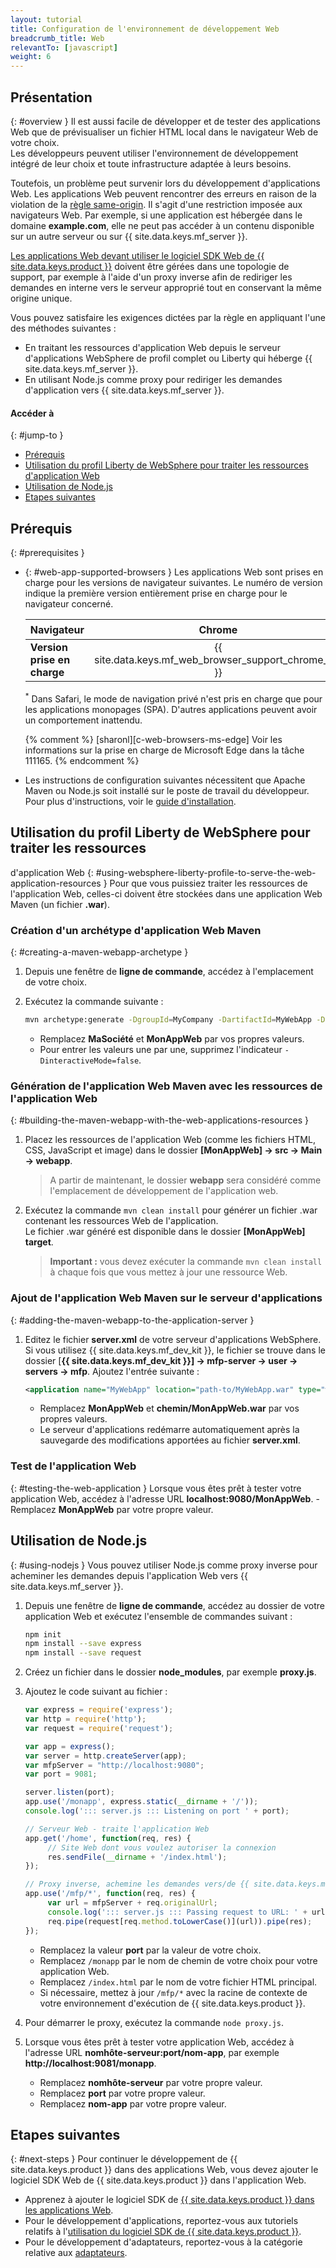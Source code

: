 ```yaml
---
layout: tutorial
title: Configuration de l'environnement de développement Web
breadcrumb_title: Web
relevantTo: [javascript]
weight: 6
---
```

<!-- NLS_CHARSET=UTF-8 -->
## Présentation
{: #overview }
Il est aussi facile de développer et de tester des applications Web que de prévisualiser un fichier HTML local dans le navigateur Web de votre choix.  
Les développeurs peuvent utiliser l'environnement de développement intégré de leur choix et toute infrastructure adaptée à leurs besoins.

Toutefois, un problème peut survenir lors du développement d'applications Web. Les applications Web peuvent rencontrer des erreurs en raison de la violation de la [règle same-origin](https://developer.mozilla.org/en-US/docs/Web/Security/Same-origin_policy). Il s'agit d'une restriction imposée aux navigateurs Web. Par exemple, si une application est hébergée dans le domaine **example.com**, elle ne peut pas accéder à un contenu disponible sur un autre serveur ou sur {{ site.data.keys.mf_server }}.

[Les applications Web devant utiliser le logiciel SDK Web de {{ site.data.keys.product }}](../../../application-development/sdk/web) doivent être gérées dans une topologie de support, par exemple à l'aide d'un proxy inverse afin de rediriger les demandes en interne vers le serveur approprié tout en conservant la même origine unique.

Vous pouvez satisfaire les exigences dictées par la règle en appliquant l'une des méthodes suivantes :

- En traitant les ressources d'application Web depuis le serveur d'applications WebSphere de profil complet ou Liberty qui héberge {{ site.data.keys.mf_server }}.
- En utilisant Node.js comme proxy pour rediriger les demandes d'application vers {{ site.data.keys.mf_server }}.

#### Accéder à
{: #jump-to }
- [Prérequis](#prerequisites)
- [Utilisation du profil Liberty de WebSphere pour traiter les ressources d'application Web ](#using-websphere-liberty-profile-to-serve-the-web-application-resources)
- [Utilisation de Node.js](#using-nodejs)
- [Etapes suivantes](#next-steps)

## Prérequis
{: #prerequisites }
-   {: #web-app-supported-browsers }
    Les applications Web sont prises en charge pour les versions de navigateur suivantes. Le numéro de version indique la première version entièrement prise en charge pour le navigateur concerné.

    | Navigateur               | Chrome   | Safari<sup>*</sup>   | Internet Explorer   | Firefox   | Android Browser   |
    |-----------------------|:--------:|:--------------------:|:-------------------:|:---------:|:-----------------:|
    | **Version prise en charge** |  {{ site.data.keys.mf_web_browser_support_chrome_ver }} | {{ site.data.keys.mf_web_browser_support_safari_ver }} | {{ site.data.keys.mf_web_browser_support_ie_ver }} | {{ site.data.keys.mf_web_browser_support_firefox_ver }} | {{ site.data.keys.mf_web_browser_support_android_ver }}  |

    <sup>*</sup> Dans Safari, le mode de navigation privé n'est pris en charge que pour les applications monopages (SPA). D'autres applications peuvent avoir un comportement inattendu.

    {% comment %} [sharonl][c-web-browsers-ms-edge] Voir les informations sur la prise en charge de Microsoft Edge dans la tâche 111165. {% endcomment %}

-   Les instructions de configuration suivantes nécessitent que Apache Maven ou Node.js soit installé sur le poste de travail du développeur. Pour plus d'instructions, voir le [guide d'installation](../mobilefirst/installation-guide/).

## Utilisation du profil Liberty de WebSphere pour traiter les ressources
d'application Web
{: #using-websphere-liberty-profile-to-serve-the-web-application-resources }
Pour que vous puissiez traiter les ressources de l'application Web, celles-ci doivent être stockées dans une application Web Maven (un fichier **.war**).

### Création d'un archétype d'application Web Maven
{: #creating-a-maven-webapp-archetype }
1. Depuis une fenêtre de **ligne de commande**, accédez à l'emplacement de votre choix.
2. Exécutez la commande suivante :

   ```bash
   mvn archetype:generate -DgroupId=MyCompany -DartifactId=MyWebApp -DarchetypeArtifactId=maven-archetype-webapp -DinteractiveMode=false
   ```
    - Remplacez **MaSociété** et **MonAppWeb** par vos propres valeurs.
    - Pour entrer les valeurs une par une, supprimez l'indicateur `-DinteractiveMode=false`.

### Génération de l'application Web Maven avec les ressources de l'application Web 
{: #building-the-maven-webapp-with-the-web-applications-resources }
1. Placez les ressources de l'application Web (comme les fichiers HTML, CSS, JavaScript et image) dans le dossier **[MonAppWeb] → src → Main → webapp**.

    > A partir de maintenant, le dossier **webapp** sera considéré comme l'emplacement de développement de l'application web.

2. Exécutez la commande `mvn clean install` pour générer un fichier .war contenant les ressources Web de l'application.  
   Le fichier .war généré est disponible dans le dossier **[MonAppWeb] target**.
   
    > <span class="glyphicon glyphicon-exclamation-sign" aria-hidden="true"></span> **Important :** vous devez exécuter la commande `mvn clean install` à chaque fois que vous mettez à jour une ressource Web.

### Ajout de l'application Web Maven sur le serveur d'applications
{: #adding-the-maven-webapp-to-the-application-server }
1. Editez le fichier **server.xml** de votre serveur d'applications WebSphere.  
    Si vous utilisez {{ site.data.keys.mf_dev_kit }}, le fichier se trouve dans le dossier [**{{ site.data.keys.mf_dev_kit }}] → mfp-server → user → servers → mfp**. Ajoutez l'entrée suivante :

   ```xml
   <application name="MyWebApp" location="path-to/MyWebApp.war" type="war"></application>
   ```
    - Remplacez **MonAppWeb** et
**chemin/MonAppWeb.war** par vos propres valeurs.
    - Le serveur d'applications redémarre automatiquement après la sauvegarde des modifications apportées au fichier **server.xml**.  

### Test de l'application Web
{: #testing-the-web-application }
Lorsque vous êtes prêt à tester votre application Web, accédez à l'adresse URL **localhost:9080/MonAppWeb**.
    - Remplacez **MonAppWeb** par votre propre valeur.

## Utilisation de Node.js
{: #using-nodejs }
Vous pouvez utiliser Node.js comme proxy inverse pour acheminer les demandes depuis l'application Web vers {{ site.data.keys.mf_server }}.

1. Depuis une fenêtre de **ligne de commande**, accédez au dossier de votre application Web et exécutez l'ensemble de commandes suivant : 

   ```bash
   npm init
   npm install --save express
   npm install --save request
   ```

2. Créez un fichier dans le dossier **node_modules**, par exemple **proxy.js**.
3. Ajoutez le code suivant au fichier :

   ```javascript
   var express = require('express');
   var http = require('http');
   var request = require('request');

   var app = express();
   var server = http.createServer(app);
   var mfpServer = "http://localhost:9080";
   var port = 9081;

   server.listen(port);
   app.use('/monapp', express.static(__dirname + '/'));
   console.log('::: server.js ::: Listening on port ' + port);

   // Serveur Web - traite l'application Web
   app.get('/home', function(req, res) {
        // Site Web dont vous voulez autoriser la connexion
        res.sendFile(__dirname + '/index.html');
   });

   // Proxy inverse, achemine les demandes vers/de {{ site.data.keys.mf_server }}
   app.use('/mfp/*', function(req, res) {
        var url = mfpServer + req.originalUrl;
        console.log('::: server.js ::: Passing request to URL: ' + url);
        req.pipe(request[req.method.toLowerCase()](url)).pipe(res);
   });
   ```
    - Remplacez la valeur **port** par la valeur de votre choix.
    - Remplacez `/monapp` par le nom de chemin de votre choix pour votre application Web.
    - Remplacez `/index.html` par le nom de votre fichier HTML principal.
    - Si nécessaire, mettez à jour `/mfp/*` avec la racine de contexte de votre environnement d'exécution de {{ site.data.keys.product }}.

4. Pour démarrer le proxy, exécutez la commande `node proxy.js`.
5. Lorsque vous êtes prêt à tester votre application Web, accédez à l'adresse URL **nomhôte-serveur:port/nom-app**, par exemple **http://localhost:9081/monapp**.
    - Remplacez **nomhôte-serveur** par votre propre valeur.
    - Remplacez **port** par votre propre valeur.
    - Remplacez **nom-app** par votre propre valeur.

## Etapes suivantes
{: #next-steps }
Pour continuer le développement de {{ site.data.keys.product }} dans des applications Web, vous devez ajouter le logiciel SDK Web de {{ site.data.keys.product }} dans l'application Web.

* Apprenez à ajouter le logiciel SDK de [{{ site.data.keys.product }} dans les applications Web](../../../application-development/sdk/web/).
* Pour le développement d'applications, reportez-vous aux tutoriels relatifs à l'[utilisation du logiciel SDK de {{ site.data.keys.product }}](../../../application-development/).
* Pour le développement d'adaptateurs, reportez-vous à la catégorie relative aux [adaptateurs](../../../adapters/).
